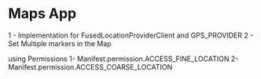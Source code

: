 # Maps App
1 - Implementation for FusedLocationProviderClient and GPS_PROVIDER
2 - Set Multiple markers in the Map 

using Permissions
1- Manifest.permission.ACCESS_FINE_LOCATION
2- Manifest.permission.ACCESS_COARSE_LOCATION
